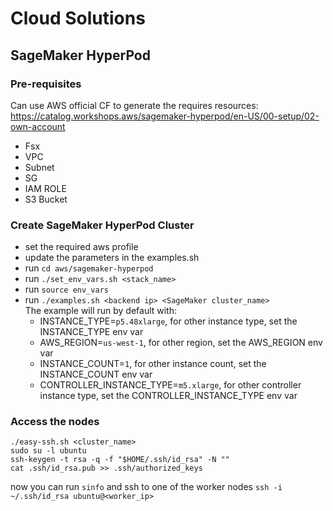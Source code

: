 # Cloud Solutions

## SageMaker HyperPod
### Pre-requisites
Can use AWS official CF to generate the requires resources: https://catalog.workshops.aws/sagemaker-hyperpod/en-US/00-setup/02-own-account
- Fsx
- VPC
- Subnet
- SG
- IAM ROLE
- S3 Bucket

### Create SageMaker HyperPod Cluster
- set the required aws profile
- update the parameters in the examples.sh
- run `cd aws/sagemaker-hyperpod`
- run `./set_env_vars.sh <stack_name>`
- run `source env_vars`
- run `./examples.sh <backend ip> <SageMaker cluster_name>`
<br>The example will run by default with:
  - INSTANCE_TYPE=`p5.48xlarge`, for other instance type, set the INSTANCE_TYPE env var
  - AWS_REGION=`us-west-1`, for other region, set the AWS_REGION env var
  - INSTANCE_COUNT=`1`, for other instance count, set the INSTANCE_COUNT env var
  - CONTROLLER_INSTANCE_TYPE=`m5.xlarge`, for other controller instance type, set the CONTROLLER_INSTANCE_TYPE env var

### Access the nodes
```shell
./easy-ssh.sh <cluster_name>
sudo su -l ubuntu
ssh-keygen -t rsa -q -f "$HOME/.ssh/id_rsa" -N ""
cat .ssh/id_rsa.pub >> .ssh/authorized_keys
```
now you can run `sinfo` and ssh to one of the worker nodes
`ssh -i ~/.ssh/id_rsa ubuntu@<worker_ip>`
